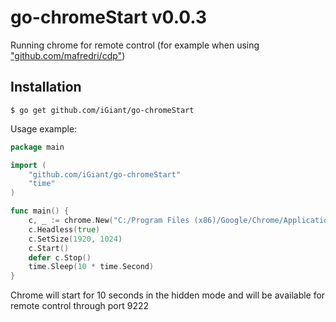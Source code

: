 # go-chromeStart v0.0.3
Running chrome for remote control (for example when using ["github.com/mafredri/cdp"](https://github.com/mafredri/cdp))

## Installation

    $ go get github.com/iGiant/go-chromeStart


Usage example:
```Go
package main

import (
	"github.com/iGiant/go-chromeStart"
	"time"
)

func main() {
	c, _ := chrome.New("C:/Program Files (x86)/Google/Chrome/Application/chrome.exe", 9222)
	c.Headless(true)
	c.SetSize(1920, 1024)
	c.Start()
	defer c.Stop()
	time.Sleep(10 * time.Second)
}
```
Chrome will start for 10 seconds in the hidden mode and will be available for remote control through port 9222
